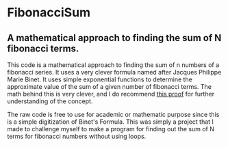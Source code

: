 # FibonacciSum
## A mathematical approach to finding the sum of N fibonacci terms.
This code is a mathematical approach to finding the sum of n numbers of a fibonacci series. It uses a very clever formula named after Jacques Philippe Marie Binet.
It uses simple exponential functions to determine the approximate value of the sum of a given number of fibonacci terms. 
The math behind this is very clever, and I do recommend [this proof](http://www.milefoot.com/math/discrete/sequences/binetformula.htm) for further understanding of the concept. 


The raw code is free to use for academic or mathematic purpose since this is a simple digitization of Binet's Formula. This was simply a project that I made to challenge myself to make a program for finding out the sum of N terms for fibonacci numbers without using loops.
